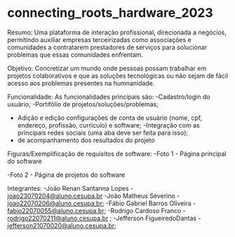 # connecting_roots_hardware_2023

Resumo:
  Uma plataforma de interação profissional, direcionada a negócios, permitindo auxiliar empresas terceirizadas como associações e comunidades a contratarem prestadores de serviços para solucionar problemas que essas comunidades enfrentam.

Objetivo:
  Concretizar um mundo onde pessoas possam trabalhar em projetos colaborativos e que as soluções tecnológicas ou não sejam de fácil acesso aos problemas presentes na humnanidade.
 
 Funcionalidade: 
 As funcionalidades principais são:
  -Cadastro/login do usuário;
  -Portifólio de projetos/soluções/problemas;
  - Adição e edição configurações de conta de usuário (nome, cpf, endereço, profissão, currículo) e software;
  -Integração com as principais redes sociais (uma aba deve ser feita para isso);
  - de acompanhamento dos resultados do projeto
 

Figuras/Exemplificação de requisitos de software:
-Foto 1 - Página principal do software

-Foto 2 - Página de projetos do software



Integrantes:
  -João Renan Santanna Lopes - joao23070204@aluno.cesupa.br
  -João Matheus Severino - joao22070206@aluno.cesupa.br;
  -Fábio Gabriel Barros Oliveira - fabio22070055@aluno.cesupa.br;
  -Rodrigo Cardoso Franco - rodrigo22070211@aluno.cesupa.br ;
  -Jefferson  FigueiredoDantas - jefferson21070020@aluno.cesupa.br;
  
